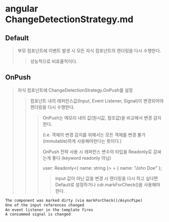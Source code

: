 # angular ChangeDetectionStrategy.md

## Default

> 부모 컴포넌트에 이벤트 발생 시 모든 자식 컴포넌트의 렌더링을 다시 수행한다.
>
> > 성능적으로 비효율적이다.

## OnPush

> 자식 컴포넌트에 ChangeDetectionStrategy.OnPush를 설정
>
> > 컴포넌트 내의 레퍼런스값(Input, Event Listener, Signal)이 변경되어야 렌더링을 다시 수행한다.
> >
> > > OnPush는 메모리 내의 값(원시값, 참조값)을 비교해서 변경 감지한다.
> > >
> > > (i.e. 객체의 변경 감지를 위해서는 모든 객체를 변경 불가 (immutable)하게 사용해야한다는 뜻이다.)
> > >
> > > OnPush 전략 사용 시 레퍼런스 변수의 타입을 Readonly로 감싸는게 좋다 (keyword readonly 아님)
> > >
> > > user: Readonly\<\{ name: string \}\> = \{ name: "John Doe" \};
> > >
> > > > input 값이 아닌 값을 변경 시 렌더링을 다시 하고 싶다면 Default로 설정하거나 cdr.markForCheck()을 사용해야한다.

```txt
The component was marked dirty (via markForCheck()/AsyncPipe)
One of the input references changed
An event listener in the template fires
A consummed signal is changed
```
